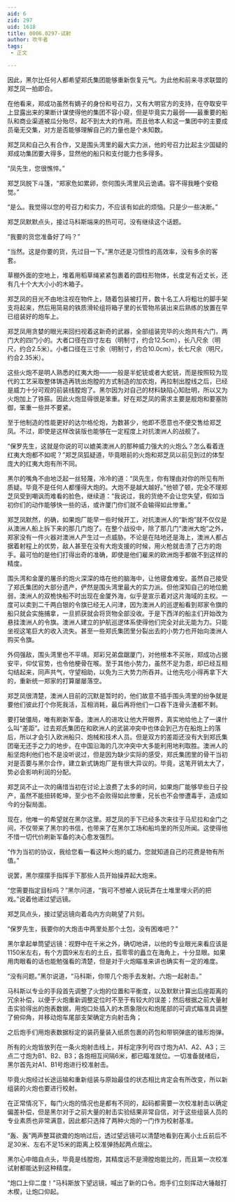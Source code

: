 ```yaml
---
aid: 6
zid: 297
uid: 1618
title: 0006.0297-试射
author: 吹牛者
tags: 
 - 正文

---
```




  因此，黑尔比任何人都希望郑氏集团能够重新恢复元气。为此他和前来寻求联盟的郑芝凤一拍即合。

  在他看来，郑成功虽然有嫡子的身份和号召力，又有大明官方的支持，在夺取安平上显露出来的果断计谋使得他的集团不容小窥，但是毕竟实力最弱——最重要的船队和商业渠道被瓜分殆尽，起不到太大的作用。而且他本人和这一集团中的主要成员毫无交集，对方是否能够理解自己的力量也是个未知数。

  郑芝凤和自己久有合作，又是围头湾里的最大实力派，他的号召力比起主少国疑的郑成功集团要大得多，显然他的船只和支付能力也多得多。

  “凤先生，您很憔悴。”

  郑芝凤脱下斗篷，“郑家危如累卵，奈何围头湾里风云诡谲。容不得我睡个安稳觉。”

  “是么。我觉得以您的号召力和实力，不应该有如此的烦恼。只是少一些决断。”

  郑芝凤默默点头，接过马科斯端来的热可可。没有继续这个话题。

  “我要的货您准备好了吗？”

  “当然。这是你要的货，先过目一下。”黑尔还是习惯性的高效率，没有多余的客套。

  草棚外面的空地上，堆着用稻草绳紧紧包裹着的圆柱形物体，长度足有近丈长，还有几十个大大小小的木箱子。

  郑芝凤的目光不由地注视在物件上，随着包装被打开，数十名工人将粗壮的脚手架支将起来，然后用简易的铁质滑轮组将箱子里的长管物吊装出来后熟练的放置在早已组装好的炮车上。

  郑芝凤用贪婪的眼光来回扫视着这新奇的武器，全部组装完毕的火炮共有六门，两门大的四门小的。大者口径在四寸左右（明制寸，约合12.5cm），长八尺余（明尺，约合2.5米）。小者口径在三寸余（明制寸，约合10.0cm），长七尺余（明尺，约合2.35米）。

  这些火炮不是明人熟悉的红夷大炮——一般是半蛇铳或者大蛇铳，而是按照较为现代的工艺采取整体铸造再铣出炮膛的方式制造的加农炮，再拉制出膛线之后，已经是威力十分可观的前装线膛炮了。黑尔因为对自己的材料缺陷心知肚明，所以又为火炮加上了铁箍。因此火炮显得很是笨重。好在郑芝凤的需求主要是舰炮和要塞防御，笨重一些并不要紧。

  至于他制造的性能更好的达尔格伦炮，为数甚少，他即不愿意也不便交售给郑芝凤。不过，即使是这样改装版也能够在一定程度上对抗澳洲人的战舰了。

  “保罗先生，这就是你说的可以媲美澳洲人的那种威力强大的火炮么？怎么看着连红夷大炮都不如呢？”郑芝凤狐疑道，毕竟眼前的火炮和郑芝凤以前见到过的体型庞大的红夷大炮有所不同。

  黑尔的嘴角不由地泛起一丝轻蔑，冷冷的道：“凤先生，你有理由对你的所见有所质疑。毕竟不是任何人都懂得大炮的。大炮不是越大越好。”他顿了顿，完全不理郑芝凤受到嘲讽而难看的脸色，继续道：“我说过，我的货绝不会让您失望，假如当初你们的动作能够快一些的话，或许厦门你们就不会输得如此惨重。”

  郑芝凤默然，的确，如果炮厂能早一些时候开工，对抗澳洲人的“新炮”就不仅仅是从澳洲人船上拆下来的那几门炮了。在整个战役中，除了那几门“澳洲大炮”之外，郑家没有一件火器对澳洲人产生过一点威胁。不论是在陆地还是海上，澳洲人都占据着射程上的优势，敌人甚至在没有大炮支援的时候，用火枪就击溃了己方的炮手。最可怕的是他们打得出奇的准确，即使是他们雇来的欧洲炮手都做不到这样的精度。

  围头湾和金厦的屠杀的炮火深深的烙在他的脑海中，让他寝食难安。虽然自己接受了郑氏集团的大部分遗产，俨然是围头湾里最大的实力派。但他深知自己的地位脆弱，澳洲人的双桅快船不时出现在金厦外海，似乎是宣示着对这片海域的主权。一度可以卖到二千两白银的令旗已经无人问津，因为澳洲人的巡逻船看到郑家令旗的船只就会实施捕拿，一旦抓获就会将货物全部没收。于是下西洋的船主们开始改为悬挂澳洲人的令旗。澳洲人建立的护航巡逻体系使得他们完全对此无能为力。只能坐视这笔巨大的收入流失。甚至一些郑氏集团里分裂出去的小势力也开始向澳洲人购买令旗。

  外伺强敌，围头湾里也不平靖。郑彩兄弟盘踞厦门，对他根本不买账，郑成功占据安平，仰仗官势，也令他梗骨在喉。至于其他小势力，虽然不足为患，却已经互相勾结起来，同声共气，守望相助，以免为三大势力所吞并。让他先吃小得再拿下大的，重新统一郑家的打算屡屡落空。

  郑芝凤很清楚，澳洲人目前的沉默是暂时的，他们故意不插手围头湾里的纷争就是要他们彼此打个你死我活，互相消耗，最后再将他们一口吞下连骨头渣都不剩。

  要打破僵局，唯有刷新军备。澳洲人的进攻让他大开眼界，真实地给他上了一课什么叫“差距”。过去郑氏集团在和欧洲人的武装冲突中也体会到己方在船炮上的落后，所以才会引入欧洲船只、炮械和技术人员。但是双方的差距还没有大到郑氏集团毫无还手之力的地步。在中国沿海的几次冲突中大多能利用地利取胜。澳洲人的船坚炮利他们也不是没听说过，但是因为缺少实际的感受，郑氏集团里的骨干当初对是否要与黑尔合作，建立新式铸炮厂是有很大异议的。毕竟，这笔开销太大了，势必会影响利润的分配。

  郑芝凤不止一次的痛惜当初在讨论上浪费了太多的时间，如果炮厂能够早些日子投产，虽然不能扭转乾坤，至少也不会败得如此惨重，兄长也不会惨遭毒手，造成如今的分裂局面。

  现在，他唯一的希望就在黑尔这里。郑芝凤的手下已经多次来往于马尼拉和金门之间，不仅带来了黑尔的书信，也带来了在黑尔工场和船坞里的所见所闻。这使得他不惜一切代价刷新军备的决心愈发强烈。

  “作为当初的协议，我给您看一看这种火炮的威力。您就知道自己的花费是物有所值。”

  说罢，黑尔摆摆手指挥手下那些人员开始操弄起大炮来。

  “您需要指定目标吗？”黑尔问道，“我可不想被人说玩弄在土堆里埋火药的把戏。”说着他递过望远镜。

  郑芝凤点头，接过望远镜向着岛内方向眺望了片刻。

  “保罗先生，我要你的大炮击中两里处那个土包，没有困难吧？”

  黑尔拿起单筒望远镜：视野中在千米之外，确切地讲，以他的专业眼光来看应该是1150米左右，有个方圆9米左右的土丘，孤零零的矗立在海角上，十分显眼。如果用肉眼看的话也能勉强看的清楚，但是对于火炮瞄准来讲也确实有一定的难度。

  “没有问题。”黑尔说道，“马科斯，你带几个炮手去发射。六炮一起射击。”

  马科斯以专业的手段首先调整了火炮的位置和平衡度，以及默默计算出后座距离的冗余补偿，以便于火炮重新调整定位时不至于有较大的误差；然后根据之前大量射击实验得出的炮表数据，用炮口处插入的木质象限仪和炮尾部的可调式瞄准具调整了俯仰角，并移动炮车尾部支架确定方向射击角；

  之后炮手们用炮表数据标定的装药量装入纸质包裹的药包和带铜弹底的锥形炮弹。

  所有的火炮皆放列在一条火炮射击线上，并标定序列号四寸炮为A1、A2、A3；三点二寸炮为B1、B2、B3；各炮相互间隔6米，都已瞄准就位。一切准备就绪后，黑尔首先对A1、B1号炮进行校准射击。

  毕竟火炮经过长途运输和重新组装与原始最佳的状态相比肯定会有所改变，所以新组装的火炮也要进行校射。

  在正常情况下，每门火炮的情况也是都有不同的，起码都需要一次校准射击以确定偏差补偿，但是黑尔对于之前大量的射击实验结果非常自信，对于这些组装人员的专业素质也非常满意，因此都只选择了两种火炮的一门作为校射基准。

  “轰、轰”两声整耳欲聋的炮响过后，透过望远镜可以清楚地看到在离小土丘前后不足30米、左右不足15米的距离上校准弹扬起两点烟尘。

  黑尔心中暗自点头，毕竟是线膛炮，其精度远不是滑膛炮能比的，而且第一次校准试射都能达到这种精度。

  “炮口上仰二度！”马科斯放下望远镜，喊出了新的口令。炮手们立刻挥动大锤敲打木楔，让炮口仰起。


